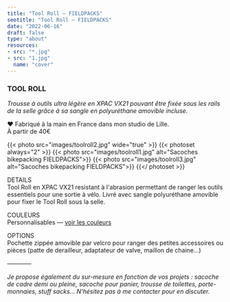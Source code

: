 ```yaml
---
title: "Tool Roll — FIELDPACKS"
seotitle: "Tool Roll — FIELDPACKS"
date: "2022-06-16"
draft: false
type: "about"
resources:
- src: "*.jpg"
- src: "1.jpg"
  name: "cover"
---
```

### TOOL ROLL
*Trousse à outils ultra légère en XPAC VX21 pouvant être fixée sous les rails de la selle grâce à sa sangle en polyuréthane amovible incluse.*  

♥ Fabriqué à la main en France dans mon studio de Lille.  
À partir de 40€

{{< photo src="images/toolroll2.jpg" wide="true" >}}
{{< photoset always="2" >}} {{< photo src="images/toolroll1.jpg" alt="Sacoches bikepacking FIELDPACKS">}} {{< photo src="images/toolroll3.jpg" alt="Sacoches bikepacking FIELDPACKS">}} {{</ photoset >}}


DETAILS  
Tool Roll en XPAC VX21 resistant à l'abrasion permettant de ranger les outils essentiels pour une sortie à vélo. Livré avec sangle polyuréthane amovible pour fixer le Tool Roll sous la selle.  


COULEURS  
Personnalisables — [voir les couleurs](https://fieldpacks.fr/informations-techniques)  


OPTIONS  
Pochette zippée amovible par velcro pour ranger des petites accessoires ou pièces (patte de derailleur, adaptateur de valve, maillon de chaine...)  


————  

*Je propose également du sur-mesure en fonction de vos projets : sacoche de cadre demi ou pleine, sacoche pour panier, trousse de toilettes, porte-monnaies, stuff sacks... N'hésitez pas à me contacter pour en discuter.*
